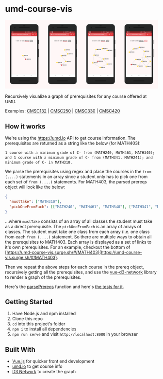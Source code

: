 # umd-course-vis

![Screenshots](screenshot.png)

Recursively visualize a graph of prerequisites for any course offered at UMD.

Examples: [CMSC132](https://umd-course-vis.surge.sh/#/CMSC132) | [CMSC250](https://umd-course-vis.surge.sh/#/CMSC250) | [CMSC330](https://umd-course-vis.surge.sh/#/CMSC330) | [CMSC420](https://umd-course-vis.surge.sh/#/CMSC420)

## How it works

We're using the https://umd.io API to get course information. The prerequisites are returned as a string like the below (for MATH403):

```
1 course with a minimum grade of C- from (MATH240, MATH461, MATH340); and 1 course with a minimum grade of C- from (MATH341, MATH241); and minimum grade of C- in MATH310.
```

We parse the prerequisites using regex and place the courses in the `from (....)` statements in an array since a student only has to pick one from each set of `from (....)` statements. For MATH403, the parsed prereqs object will look like the below:

```json
{
  "mustTake": ["MATH310"],
  "pickOneFromEach": [["MATH240", "MATH461", "MATH340"], ["MATH341", "MATH241"]]
}
```

...where `mustTake` consists of an array of all classes the student must take as a direct prerequisite. The `pickOneFromEach` is an array of arrays of classes. The student must take one class from each array (i.e. one class from each `from (....)` statement. So there are multiple ways to obtain all the prerequisites to MATH403. Each array is displayed as a set of links to it's own prerequisites. For an example, checkout the bottom of [https://umd-course-vis.surge.sh/#/MATH403](https://umd-course-vis.surge.sh/#/MATH403).

Then we repeat the above steps for each course in the prereq object, recursively getting all the prerequisites, and use the [vue-d3-network](https://github.com/emiliorizzo/vue-d3-network) library to render a graph of the prerequisites.

Here's the [parsePrereqs](./src/parsePrereqs.js) function and here's [the tests for it](./__tests__/parsePrereqs.test.js).

## Getting Started

1. Have Node.js and npm installed
2. Clone this repo
3. `cd` into this project's folder
4. `npm i` to install all dependencies
5. `npm run serve` and visit `http://localhost:8080` in your browser

## Built With

- [Vue.js](https://vuejs.org) for quicker front end development
- [umd.io](https://umd.io) to get course info
- [D3 Network](https://github.com/emiliorizzo/vue-d3-network) to create the graph
